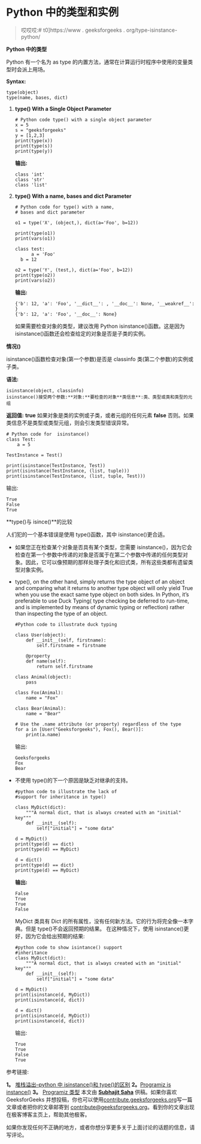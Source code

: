 # Python 中的类型和实例

> 哎哎哎:# t0]https://www . geeksforgeeks . org/type-isinstance-python/

**Python 中的类型**

Python 有一个名为 as type 的内置方法，通常在计算运行时程序中使用的变量类型时会派上用场。

**Syntax:**

```
type(object)
type(name, bases, dict)
```

1.  **type() With a Single Object Parameter**

    ```
    # Python code type() with a single object parameter
    x = 5
    s = "geeksforgeeks"
    y = [1,2,3]
    print(type(x))
    print(type(s))
    print(type(y))
    ```

    **输出:**

    ```
    class 'int'
    class 'str'
    class 'list'

    ```

2.  **type() With a name, bases and dict Parameter**

    ```
    # Python code for type() with a name, 
    # bases and dict parameter

    o1 = type('X', (object,), dict(a='Foo', b=12))

    print(type(o1))
    print(vars(o1))

    class test:
          a = 'Foo'
      b = 12

    o2 = type('Y', (test,), dict(a='Foo', b=12))
    print(type(o2))
    print(vars(o2))
    ```

    **输出:**

    ```
    {'b': 12, 'a': 'Foo', '__dict__': , '__doc__': None, '__weakref__': }
    {'b': 12, 'a': 'Foo', '__doc__': None}

    ```

    如果需要检查对象的类型，建议改用 Python isinstance()函数。这是因为 isinstance()函数还会检查给定的对象是否是子类的实例。

**情况()**

isinstance()函数检查对象(第一个参数)是否是 classinfo 类(第二个参数)的实例或子类。

**语法:**

```
isinstance(object, classinfo) 
isinstance()接受两个参数:**对象:**要检查的对象**类信息**:类、类型或类和类型的元组
```

**返回值:**
**true** 如果对象是类的实例或子类，或者元组的任何元素 **false** 否则。如果类信息不是类型或类型元组，则会引发类型错误异常。

```
# Python code for  isinstance()
class Test:
    a = 5

TestInstance = Test()

print(isinstance(TestInstance, Test))
print(isinstance(TestInstance, (list, tuple)))
print(isinstance(TestInstance, (list, tuple, Test)))
```

输出:

```
True
False
True
```

**type()与 isince()**的比较

人们犯的一个基本错误是使用 type()函数，其中 isinstance()更合适。

*   如果您正在检查某个对象是否具有某个类型，您需要 isinstance()，因为它会检查在第一个参数中传递的对象是否属于在第二个参数中传递的任何类型对象。因此，它可以像预期的那样处理子类化和旧式类，所有这些类都有遗留类型对象实例。
*   type(), on the other hand, simply returns the type object of an object and comparing what it returns to another type object will only yield True when you use the exact same type object on both sides.
    In Python, it’s preferable to use Duck Typing( type checking be deferred to run-time, and is implemented by means of dynamic typing or reflection) rather than inspecting the type of an object.

    ```
    #Python code to illustrate duck typing

    class User(object):
        def __init__(self, firstname):
            self.firstname = firstname

        @property
        def name(self):
            return self.firstname

    class Animal(object):
        pass

    class Fox(Animal):
        name = "Fox"

    class Bear(Animal):
        name = "Bear"

    # Use the .name attribute (or property) regardless of the type
    for a in [User("Geeksforgeeks"), Fox(), Bear()]:
        print(a.name)
    ```

    输出:

    ```
    Geeksforgeeks
    Fox
    Bear
    ```

*   不使用 type()的下一个原因是缺乏对继承的支持。

    ```
    #python code to illustrate the lack of
    #support for inheritance in type()

    class MyDict(dict):
        """A normal dict, that is always created with an "initial" key"""
        def __init__(self):
            self["initial"] = "some data"

    d = MyDict()
    print(type(d) == dict)
    print(type(d) == MyDict)

    d = dict()
    print(type(d) == dict)
    print(type(d) == MyDict)
    ```

    **输出:**

    ```
    False
    True
    True
    False

    ```

    MyDict 类具有 Dict 的所有属性，没有任何新方法。它的行为将完全像一本字典。但是 type()不会返回预期的结果。
    在这种情况下，使用 isinstance()更好，因为它会给出预期的结果:

    ```
    #python code to show isintance() support
    #inheritance
    class MyDict(dict):
        """A normal dict, that is always created with an "initial" key"""
        def __init__(self):
            self["initial"] = "some data"

    d = MyDict()
    print(isinstance(d, MyDict))
    print(isinstance(d, dict))

    d = dict()
    print(isinstance(d, MyDict))
    print(isinstance(d, dict))
    ```

    输出:

    ```
    True
    True
    False
    True
    ```

参考链接:

**1。** [堆栈溢出–python 中 isinstance()和 type()的区别](https://stackoverflow.com/questions/1549801/differences-between-isinstance-and-type-in-python)
**2。**[Programiz is instance()](https://www.programiz.com/python-programming/methods/built-in/isinstance)
**3。** [Programiz 类型](https://www.programiz.com/python-programming/methods/built-in/type)
本文由 **[Subhajit Saha](https://www.linkedin.com/in/subhajit-saha-06aa29131/)** 供稿。如果你喜欢 GeeksforGeeks 并想投稿，你也可以使用[contribute.geeksforgeeks.org](http://www.contribute.geeksforgeeks.org)写一篇文章或者把你的文章邮寄到 contribute@geeksforgeeks.org。看到你的文章出现在极客博客主页上，帮助其他极客。

如果你发现任何不正确的地方，或者你想分享更多关于上面讨论的话题的信息，请写评论。